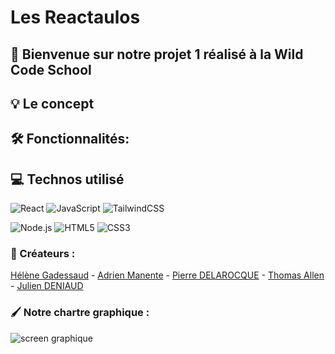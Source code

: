 <p align="center">

</p>

# Les Reactaulos 

## 🚀 Bienvenue sur notre projet 1 réalisé à la Wild Code School

## 💡 Le concept



## 🛠️ Fonctionnalités:



## 💻 Technos utilisé

![React](https://img.shields.io/badge/-React-61DAFB?style=for-the-badge&logo=react&logoColor=white)
![JavaScript](https://img.shields.io/badge/-JavaScript-F7DF1E?style=for-the-badge&logo=javascript&logoColor=black)
![TailwindCSS](https://img.shields.io/badge/tailwindcss-%2338B2AC.svg?style=for-the-badge&logo=tailwind-css&logoColor=white)

![Node.js](https://img.shields.io/badge/Node.js-339933?style=for-the-badge&logo=node.js&logoColor=white)
![HTML5](https://img.shields.io/badge/-HTML5-E34F26?style=for-the-badge&logo=html5&logoColor=white)
![CSS3](https://img.shields.io/badge/-CSS3-1572B6?style=for-the-badge&logo=css3&logoColor=white)

### 👥 Créateurs : 

[Hélène Gadessaud](https://github.com/Gadln) - [Adrien Manente](https://github.com/Adri-bis) - [Pierre DELAROCQUE](https://github.com/PierreDelarocque) - [Thomas Allen](https://github.com/teasmade) - [Julien DENIAUD](https://github.com/julien44830)

### 🖌️ Notre chartre graphique : 

<img src="./src/assets/images/chartregraphique.png"  alt="screen graphique">
